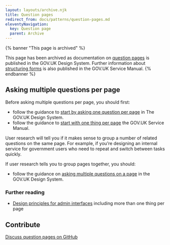 ```yaml
---
layout: layouts/archive.njk
title: Question pages
redirect_from: docs/patterns/question-pages.md
eleventyNavigation:
  key: Question page
  parent: Archive
---
```


{% banner "This page is archived" %}

This page has been archived as documentation on [question pages](https://design-system.service.gov.uk/patterns/question-pages/) is published in the GOV.UK Design System. Further information about [structuring forms](https://www.gov.uk/service-manual/design/form-structure) is also published in the GOV.UK Service Manual.
{% endbanner %}

## Asking multiple questions per page

Before asking multiple questions per page, you should first:

- follow the guidance to [start by asking one question per page](https://design-system.service.gov.uk/patterns/question-pages/#start-by-asking-one-question-per-page) in The GOV.UK Design System.
- follow the guidance to [start with one thing per page](https://www.gov.uk/service-manual/design/form-structure#start-with-one-thing-per-page) the GOV.UK Service Manual.


User research will tell you if it makes sense to group a number of related questions on the same page. For example, if you’re designing an internal service for government users who need to repeat and switch between tasks quickly.

If user research tells you to group pages together, you should:

- follow the guidance on [asking multiple questions on a page](https://design-system.service.gov.uk/patterns/question-pages/#asking-multiple-questions-on-a-page) in the GOV.UK Design System.

### Further reading

- [Design principles for admin interfaces](https://designnotes.blog.gov.uk/2015/09/25/design-principles-for-admin-interfaces/) including more than one thing per page

## Contribute

[Discuss question pages on GitHub](https://github.com/ministryofjustice/moj-frontend/discussions/215)
